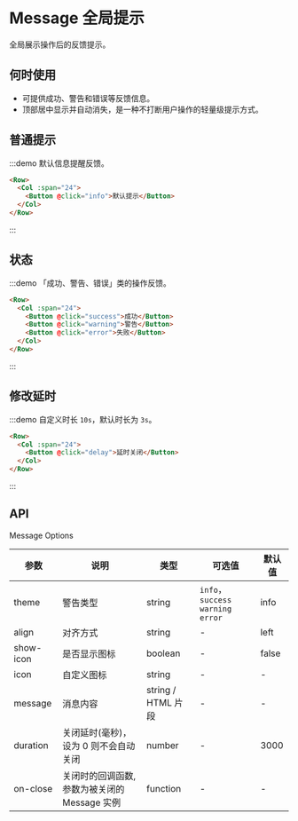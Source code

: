 # Message 全局提示

全局展示操作后的反馈提示。

## 何时使用
- 可提供成功、警告和错误等反馈信息。
- 顶部居中显示并自动消失，是一种不打断用户操作的轻量级提示方式。

## 普通提示

:::demo 默认信息提醒反馈。

```html
<Row>
  <Col :span="24">
    <Button @click="info">默认提示</Button>
  </Col>
</Row>
```
:::

## 状态

:::demo 「成功、警告、错误」类的操作反馈。

```html
<Row>
  <Col :span="24">
    <Button @click="success">成功</Button>
    <Button @click="warning">警告</Button>
    <Button @click="error">失败</Button>
  </Col>
</Row>
```
:::

## 修改延时

:::demo 自定义时长 `10s`，默认时长为 `3s`。

```html
<Row>
  <Col :span="24">
    <Button @click="delay">延时关闭</Button>
  </Col>
</Row>
```
:::

## API

Message Options

| 参数 | 说明 | 类型 | 可选值 | 默认值 |
|---- |---- |---- |---- |---- |
| theme | 警告类型 | string | `info`，`success` `warning` `error` | info |
| align | 对齐方式 | string | - | left |
| show-icon | 是否显示图标 | boolean | - | false |
| icon | 自定义图标 | string | - | - |
| message | 消息内容 | string \/ HTML 片段 | - | - |
| duration | 关闭延时(毫秒)，设为 0 则不会自动关闭 | number | - | 3000 |
| on-close | 关闭时的回调函数, 参数为被关闭的 Message 实例 | function | - | - |

<script>
  import Row from '@/components/row';
  import Col from '@/components/col';
  import Button from '@/components/button';
  import Message from '@/components/message';

  export default {
    components: {
      Row,
      Col,
      Button,
    },
    methods: {
      info() {
        Message({
          message: '默认消息提示',
        });
      },
      success() {
        Message({
          theme: 'success',
          message: '成功消息提示',
        });
      },
      warning() {
        Message({
          theme: 'warning',
          message: '警告消息提示',
        });
      },
      error() {
        Message({
          theme: 'error',
          message: '失败消息提示',
        });
      },
      delay() {
        Message({
          message: '延时消息提示',
          duration: 10000,
        });
      },
    },
  };
</script>